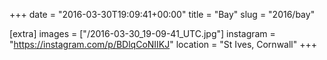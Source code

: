+++
date = "2016-03-30T19:09:41+00:00"
title = "Bay"
slug = "2016/bay"

[extra]
images = ["/2016-03-30_19-09-41_UTC.jpg"]
instagram = "https://instagram.com/p/BDlqCoNIIKJ"
location = "St Ives, Cornwall"
+++
